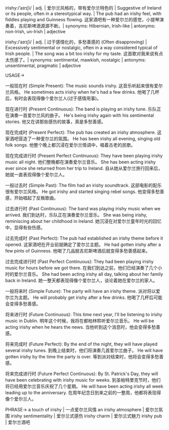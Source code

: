 irishy:/ˈaɪrɪʃi/ | adj. | 爱尔兰风格的，带有爱尔兰特色的 | Suggestive of Ireland or its people, often in a stereotypical way. |  The pub had an irishy feel, with fiddles playing and Guinness flowing. 这家酒吧有一种爱尔兰的感觉，小提琴演奏着，吉尼斯啤酒源源不断。| synonyms: Hibernian, Irish-like | antonyms: non-Irish, un-Irish | adjective

irishy:/ˈaɪrɪʃi/ | adj. | 过于感情化的，多愁善感的 (Often disapproving) | Excessively sentimental or nostalgic, often in a way considered typical of Irish people. | The song was a bit too irishy for my taste. 这首歌对我来说有点太伤感了。| synonyms: sentimental, mawkish, nostalgic | antonyms: unsentimental, pragmatic | adjective


USAGE->

一般现在时 (Simple Present):
The music sounds irishy. 这音乐听起来很有爱尔兰风格。
He sometimes acts irishy when he's had a few drinks.  他喝了几杯后，有时会表现得像个爱尔兰人(过于感情用事)。

现在进行时 (Present Continuous):
The band is playing an irishy tune. 乐队正在演奏一首爱尔兰风的曲子。
He's being irishy again with his sentimental stories. 他又在讲那些感伤的故事，真是多愁善感。

现在完成时 (Present Perfect):
The pub has created an irishy atmosphere. 这家酒吧营造了一种爱尔兰的氛围。
He has been irishy all evening, singing old folk songs. 他整个晚上都沉浸在爱尔兰情调中，唱着古老的民歌。

现在完成进行时 (Present Perfect Continuous):
They have been playing irishy music all night. 他们整晚都在演奏爱尔兰音乐。
She has been acting irishy ever since she returned from her trip to Ireland. 自从她从爱尔兰旅行回来后，她就一直表现得像个爱尔兰人。

一般过去时 (Simple Past):
The film had an irishy soundtrack. 这部电影的配乐很有爱尔兰风格。
He got irishy and started singing rebel songs. 他变得多愁善感，开始唱起了反叛歌曲。

过去进行时 (Past Continuous):
The band was playing irishy music when we arrived. 我们到达时，乐队正在演奏爱尔兰音乐。
She was being irishy, reminiscing about her childhood in Ireland. 她沉浸在对爱尔兰童年时光的回忆中，显得有些伤感。


过去完成时 (Past Perfect):
The pub had established an irishy theme before it opened.  这家酒吧在开业前就确定了爱尔兰主题。
He had gotten irishy after a few pints of Guinness. 他喝了几品脱吉尼斯啤酒后就变得多愁善感起来。

过去完成进行时 (Past Perfect Continuous):
They had been playing irishy music for hours before we got there. 在我们到达之前，他们已经演奏了几个小时的爱尔兰音乐。
She had been acting irishy all day, talking about her family back in Ireland. 她一整天都表现得像个爱尔兰人，谈论着她在爱尔兰的家人。

一般将来时 (Simple Future):
The party will have an irishy theme. 派对将以爱尔兰为主题。
He will probably get irishy after a few drinks. 他喝了几杯后可能会变得多愁善感。

将来进行时 (Future Continuous):
This time next year, I'll be listening to irishy music in Dublin. 明年这个时候，我将在都柏林聆听爱尔兰音乐。
He will be acting irishy when he hears the news. 当他听到这个消息时，他会变得多愁善感。

将来完成时 (Future Perfect):
By the end of the night, they will have played several irishy tunes. 到晚上结束时，他们将演奏几首爱尔兰曲子。
He will have gotten irishy by the time the party is over.  等到派对结束时，他将会变得多愁善感。

将来完成进行时 (Future Perfect Continuous):
By St. Patrick's Day, they will have been celebrating with irishy music for weeks. 到圣帕特里克节时，他们将已经用爱尔兰音乐庆祝了几个星期。
He will have been acting irishy all week leading up to the anniversary. 在周年纪念日到来之前的一整周，他都将表现得像个爱尔兰人。


PHRASE->
a touch of irishy  |  一点爱尔兰风情
an irishy atmosphere | 爱尔兰氛围
irishy sentimentality | 爱尔兰式感伤
irishy charm | 爱尔兰式魅力
irishy pub | 爱尔兰酒吧
